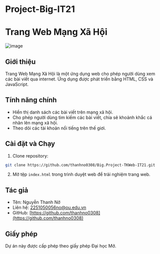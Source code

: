 # Project-Big-IT21
# Trang Web Mạng Xã Hội 

![image](https://github.com/khangvbeauty/Project-Big-IT21/assets/68845361/dc33ec2e-4bc6-4df2-9552-d45921b23e72)


## Giới thiệu

Trang Web Mạng Xã Hội là một ứng dụng web cho phép người dùng xem các bài viết qua internet. Ứng dụng được phát triển bằng HTML, CSS và JavaScript.

## Tính năng chính

- Hiển thị danh sách các bài viết trên mạng xã hội.
- Cho phép người dùng tìm kiếm các bài viết, chia sẽ khoảnh khắc cá nhân lên mạng xã hội.
- Theo dõi các tài khoản nổi tiếng trên thế giơi.

## Cài đặt và Chạy
1. Clone repository:
  ```bash
git clone https://github.com/thanhno0308/Big.Project-TKWeb-IT21.git
```
2.  Mở tệp `index.html` trong trình duyệt web để trải nghiệm trang web.

## Tác giả

- Tên: Nguyễn Thanh Nở
- Liên hệ: 2251050056no@ou.edu.vn
- GitHub: [https://github.com/thanhno0308](https://github.com/thanhno0308)


## Giấy phép

Dự án này được cấp phép theo giấy phép Đại học Mở.







